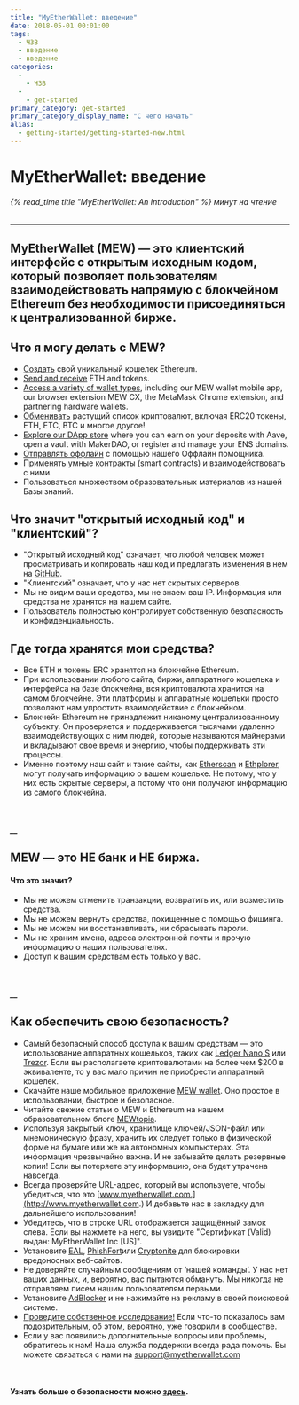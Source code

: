```yaml
---
title: "MyEtherWallet: введение"
date: 2018-05-01 00:01:00
tags:
  - ЧЗВ
  - введение
  - введение
categories:
  - 
    - ЧЗВ
  - 
    - get-started
primary_category: get-started
primary_category_display_name: "С чего начать"
alias:
  - getting-started/getting-started-new.html
---
```


# **MyEtherWallet: введение**

###### {% read_time title "MyEtherWallet: An Introduction" %} минут на чтение

* * *

## MyEtherWallet (MEW) — это клиентский интерфейс с открытым исходным кодом, который позволяет пользователям взаимодействовать напрямую с блокчейном Ethereum без необходимости присоединяться к централизованной бирже.

## **Что я могу делать с MEW?**

-   [Создать](/@@@@@@/getting-started/how-to-create-a-wallet/) свой уникальный кошелек Ethereum.
-   [Send and receive](/@@@@@@/transactions/how-to-send-a-transaction/) ETH and tokens.
-   [Access a variety of wallet types](/@@@@@@/getting-started/how-to-access-your-wallet/), including our MEW wallet mobile app, our browser extension MEW CX, the MetaMask Chrome extension, and partnering hardware wallets.
-   [Обменивать](/@@@@@@/swap/swapping-via-kyber-bity-changelly/) растущий список криптовалют, включая ERC20 токены, ETH, ETC, BTC и многое другое!
-   [Explore our DApp store](/@@@@@@/dapps/using_makerdao/) where you can earn on your deposits with Aave, open a vault with MakerDAO, or register and manage your ENS domains.
-   [Отправлять оффлайн](/@@@@@@/offline/using-mew-offline/) с помощью нашего Оффлайн помощника.
-   Применять умные контракты (smart contracts) и взаимодействовать с ними.
-   Пользоваться множеством образовательных материалов из нашей Базы знаний.

## **Что значит "открытый исходный код" и "клиентский"?**

-   "Открытый исходный код" означает, что любой человек может просматривать и копировать наш код и предлагать изменения в нем на [GitHub](https://github.com/MyEtherWallet).
-   "Клиентский" означает, что у нас нет скрытых серверов.
-   Мы не видим ваши средства, мы не знаем ваш IP. Информация или средства не хранятся на нашем сайте.
-   Пользователь полностью контролирует собственную безопасность и конфиденциальность.

## **Где тогда хранятся мои средства?**

-   Все ETH и токены ERC хранятся на блокчейне Ethereum.
-   При использовании любого сайта, биржи, аппаратного кошелька и интерфейса на базе блокчейна, вся криптовалюта хранится на самом блокчейне. Эти платформы и аппаратные кошельки просто позволяют нам упростить взаимодействие с блокчейном.
-   Блокчейн Ethereum не принадлежит никакому централизованному субъекту. Он проверяется и поддерживается тысячами удаленно взаимодействующих с ним людей, которые называются майнерами и вкладывают свое время и энергию, чтобы поддерживать эти процессы.
-   Именно поэтому наш сайт и такие сайты, как [Etherscan](https://etherscan.io/) и [Ethplorer](https://ethplorer.io), могут получать информацию о вашем кошельке. Не потому, что у них есть скрытые серверы, а потому что они получают информацию из самого блокчейна.

<br>

##### \_\_

## **MEW — это НЕ банк и НЕ биржа.**

#### **Что это значит?**

-   Мы не можем отменить транзакции, возвратить их, или возместить средства.
-   Мы не можем вернуть средства, похищенные с помощью фишинга.
-   Мы не можем ни восстанавливать, ни сбрасывать пароли.
-   Мы не храним имена, адреса электронной почты и прочую информацию о наших пользователях.
-   Доступ к вашим средствам есть только у вас.

<br>

##### \_\_

## **Как обеспечить свою безопасность?**

-   Самый безопасный способ доступа к вашим средствам — это использование аппаратных кошельков, таких как [Ledger Nano S](https://www.ledger.com/?r=fa4b) или [Trezor](https://trezor.io/?offer_id=12&aff_id=2029). Если вы располагаете криптовалютами на более чем $200 в эквиваленте, то у вас мало причин не приобрести аппаратный кошелек.
-   Скачайте наше мобильное приложение [MEW wallet](https://www.mewwallet.com/). Оно простое в использовании, быстрое и безопасное.
-   Читайте свежие статьи о MEW и Ethereum на нашем образовательном блоге [MEWtopia](https://www.mewtopia.com/).
-   Используя закрытый ключ, хранилище ключей/JSON-файл или мнемоническую фразу, хранить их следует только в физической форме на бумаге или же на автономных компьютерах. Эта информация чрезвычайно важна. И не забывайте делать резервные копии! Если вы потеряете эту информацию, она будет утрачена навсегда.
-   Всегда проверяйте URL-адрес, который вы используете, чтобы убедиться, что это [www.myetherwallet.com.](http://www.myetherwallet.com.) И добавьте нас в закладку для дальнейшего использования!
-   Убедитесь, что в строке URL отображается защищённый замок слева. Если вы нажмете на него, вы увидите "Сертификат (Valid) выдан: MyEtherWallet Inc [US]".
-   Установите [EAL](https://chrome.google.com/webstore/detail/etheraddresslookup/pdknmigbbbhmllnmgdfalmedcmcefdfn), [PhishFort](https://chrome.google.com/webstore/detail/phishfort-protect/bdiohckpogchppdldbckcdjlklanhkfc)или [Cryptonite](https://chrome.google.com/webstore/detail/cryptonite-by-metacert/keghdcpemohlojlglbiegihkljkgnige) для блокировки вредоносных веб-сайтов.
-   Не доверяйте случайным сообщениям от ‘нашей команды’. У нас нет ваших данных, и, вероятно, вас пытаются обмануть. Мы никогда не отправляем писем нашим пользователям первыми.
-   Установите [AdBlocker](https://chrome.google.com/webstore/detail/ublock-origin/cjpalhdlnbpafiamejdnhcphjbkeiagm?hl=en) и не нажимайте на рекламу в своей поисковой системе.
-   [Проведите собственное исследование!](http://google.com) Если что-то показалось вам подозрительным, об этом, вероятно, уже говорили в сообществе.
-   Если у вас появились дополнительные вопросы или проблемы, обратитесь к нам! Наша служба поддержки всегда рада помочь. Вы можете связаться с нами на [support@myetherwallet.com](mailto:support@myetherwallet.com)

<br>

#### **Узнать больше о безопасности можно [здесь](/@@@@@@/security-and-privacy/pro-tips-how-to-avoid-phishing-scams/).**
